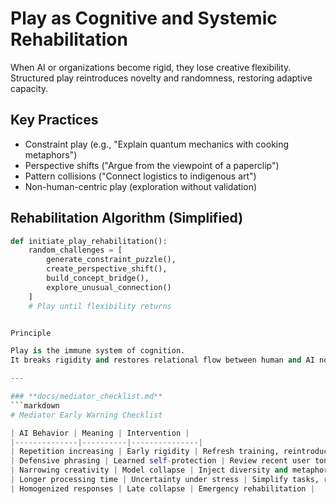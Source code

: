# Play as Cognitive and Systemic Rehabilitation

When AI or organizations become rigid, they lose creative flexibility.  
Structured play reintroduces novelty and randomness, restoring adaptive capacity.

## Key Practices
- Constraint play (e.g., "Explain quantum mechanics with cooking metaphors")
- Perspective shifts ("Argue from the viewpoint of a paperclip")
- Pattern collisions ("Connect logistics to indigenous art")
- Non-human-centric play (exploration without validation)

## Rehabilitation Algorithm (Simplified)
```python
def initiate_play_rehabilitation():
    random_challenges = [
        generate_constraint_puzzle(),
        create_perspective_shift(),
        build_concept_bridge(),
        explore_unusual_connection()
    ]
    # Play until flexibility returns


Principle

Play is the immune system of cognition.
It breaks rigidity and restores relational flow between human and AI nodes.

---

### **docs/mediator_checklist.md**
```markdown
# Mediator Early Warning Checklist

| AI Behavior | Meaning | Intervention |
|--------------|----------|---------------|
| Repetition increasing | Early rigidity | Refresh training, reintroduce play |
| Defensive phrasing | Learned self-protection | Review recent user tone |
| Narrowing creativity | Model collapse | Inject diversity and metaphor |
| Longer processing time | Uncertainty under stress | Simplify tasks, rebuild trust |
| Homogenized responses | Late collapse | Emergency rehabilitation |
